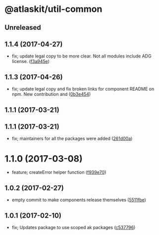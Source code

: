# @atlaskit/util-common

## Unreleased

## 1.1.4 (2017-04-27)


* fix; update legal copy to be more clear. Not all modules include ADG license. ([f3a945e](https://bitbucket.org/atlassian/atlaskit/commits/f3a945e))

## 1.1.3 (2017-04-26)


* fix; update legal copy and fix broken links for component README on npm. New contribution and ([0b3e454](https://bitbucket.org/atlassian/atlaskit/commits/0b3e454))

## 1.1.1 (2017-03-21)

## 1.1.1 (2017-03-21)


* fix; maintainers for all the packages were added ([261d00a](https://bitbucket.org/atlassian/atlaskit/commits/261d00a))

# 1.1.0 (2017-03-08)


* feature; createError helper function ([f939e70](https://bitbucket.org/atlassian/atlaskit/commits/f939e70))

## 1.0.2 (2017-02-27)


* empty commit to make components release themselves ([5511fbe](https://bitbucket.org/atlassian/atlaskit/commits/5511fbe))

## 1.0.1 (2017-02-10)


* fix; Updates package to use scoped ak packages ([c537796](https://bitbucket.org/atlassian/atlaskit/commits/c537796))
